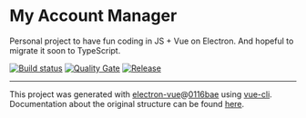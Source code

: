 # My Account Manager

Personal project to have fun coding in JS + Vue on Electron. And hopeful to migrate it soon to TypeScript.

[![Build status](https://travis-ci.org/bellingard/my-account-manager.svg?branch=master)](https://travis-ci.org/bellingard/my-account-manager) [![Quality Gate](https://sonarcloud.io/api/project_badges/measure?project=my-account-manager&metric=alert_status)](https://sonarcloud.io/dashboard/index/my-account-manager) [![Release](https://img.shields.io/github/release/bellingard/my-account-manager.svg)](https://github.com/bellingard/my-account-manager/releases)

---

This project was generated with [electron-vue](https://github.com/SimulatedGREG/electron-vue)@[0116bae](https://github.com/SimulatedGREG/electron-vue/tree/0116bae81b2d1b007b81a77d5a33237ce337e505) using [vue-cli](https://github.com/vuejs/vue-cli). Documentation about the original structure can be found [here](https://simulatedgreg.gitbooks.io/electron-vue/content/index.html).
